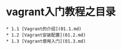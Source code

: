 # vagrant入门教程之目录

	* 1.1 [Vagrant的介绍](01.1.md)
	* 1.2 [Vagrant安装配置](01.2.md)
	* 1.3 [Vagrant使用入门](01.3.md)
